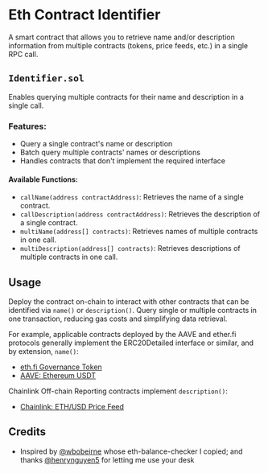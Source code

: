 # Eth Contract Identifier

A smart contract that allows you to retrieve name and/or description information from multiple contracts (tokens, price feeds, etc.) in a single RPC call.

## `Identifier.sol`

Enables querying multiple contracts for their name and description in a single call.

### Features:
- Query a single contract's name or description
- Batch query multiple contracts' names or descriptions
- Handles contracts that don't implement the required interface


#### Available Functions:
- `callName(address contractAddress)`: Retrieves the name of a single contract.
- `callDescription(address contractAddress)`: Retrieves the description of a single contract.
- `multiName(address[] contracts)`: Retrieves names of multiple contracts in one call.
- `multiDescription(address[] contracts)`: Retrieves descriptions of multiple contracts in one call.

## Usage

Deploy the contract on-chain to interact with other contracts that can be identified via `name()` or `description()`. Query single or multiple contracts in one transaction, reducing gas costs and simplifying data retrieval. 

For example, applicable contracts deployed by the AAVE and ether.fi protocols generally implement the ERC20Detailed interface or similar, and by extension, `name()`:

- [eth.fi Governance Token](https://etherscan.io/token/0xfe0c30065b384f05761f15d0cc899d4f9f9cc0eb#readContract)
- [AAVE: Ethereum USDT](https://etherscan.io/address/0x23878914efe38d27c4d67ab83ed1b93a74d4086a#readProxyContract)

Chainlink Off-chain Reporting contracts implement `description()`:

- [Chainlink: ETH/USD Price Feed](https://etherscan.io/address/0x5f4eC3Df9cbd43714FE2740f5E3616155c5b8419#readContract)

## Credits

- Inspired by [@wbobeirne](https://github.com/wbobeirne) whose eth-balance-checker I copied; and thanks [@henrynguyen5](https://github.com/henrynguyen5) for letting me use your desk